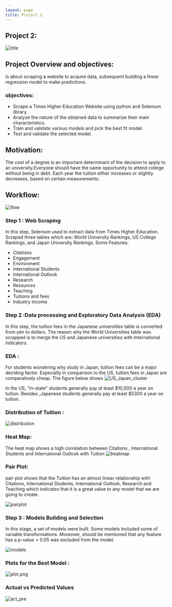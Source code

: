 ```yaml
---
layout: page
title: Project 2
---
```

## Project 2: 
![title]({{site.url}}/images/predict)
## Project Overview and objectives: 
Is about scraping a website to acquire data, subsequent building a linear regression model to make predictions.
### objectives: 
+ Scrape a Times Higher Education Website using python and Selenium library.
+ Analyze the nature of the obtained data to summarize their main characteristics.
+ Train and validate various models and pick the best fit model.
+ Test and validate the selected model.

## Motivation:
The cost of a degree is an important determinant of the decision to apply to an university.Everyone should have the same opportunity to attend college without being in debt. Each year the tuition either increases or slightly decreases, based on certain measurements.


## Workflow:

![flow]({{site.url}}/images/flow)

### Step 1 : Web Scraping
In this step, Selenium used to extract data from Times Higher Education. Scraped three tables which are: World University Rankings, US  College Rankings, and Japan University Rankings. Some Features:
+ Citations
+ Engagement
+ Environment
+ International Students
+ International Outlook
+ Research
+ Resources
+ Teaching
+ Tuitions and fees
+ Industry income

### Step 2 :Data processing and Exploratory Data Analysis (EDA)

In this step, the tuition fees in the Japanese universities table is converted from yen to dollars. The reason why the World Universities table was scrapped is to merge the US and Japanese universities with International indicators.

### EDA :
 For students wondering why study in Japan, tuition fees can be a major deciding factor. Especially in comparison to the US, tuition fees in Japan are comparatively cheap.
The figure below shows 
![US_Japan_cluster]({{site.url}}/images/US_JAP)

In the US, "in-state" students generally pay at least $10,000 a year on tuition.
Besides ,Japanese students generally pay at least $5300 a year on tuition.


### Distribution of Tuition :  

![distribution]({{site.url}}/images/distributions.png)


### Heat Map:  
The heat map shows a  high correlation between Citations , International Students and International Outlook with Tuition
![heatmap]({{site.url}}/images/cor)

### Pair Plot:
pair plot shows that the Tuition has an almost linear relationship with Citations, International Students, International Outlook, Research and Teaching which indicates that it is a great value to any model that we are going to create.

![pairplot]({{site.url}}/images/pairplot)


### Step 3 : Models Building and Selection
In this stage, a set of models were built. Some models included some of  variable transformations. Moreover, should be mentioned that any feature has a p-value > 0.05 was excluded from the model.

![models]({{site.url}}/images/models)


### Plots for the Best Model :

![plot.png]({{site.url}}/images/plot.png)

### Actual vs Predicted Values

![act_pre]({{site.url}}/images/act_pre)



